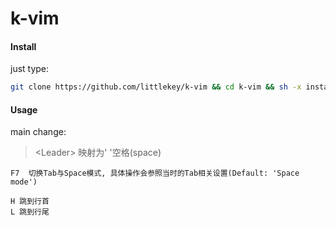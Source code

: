 k-vim
=====

#### Install

just type:

```sh
git clone https://github.com/littlekey/k-vim && cd k-vim && sh -x install.sh
```

#### Usage

main change:

> \<Leader\> 映射为' '空格(space)

    F7  切换Tab与Space模式, 具体操作会参照当时的Tab相关设置(Default: 'Space mode')

    H 跳到行首
    L 跳到行尾
